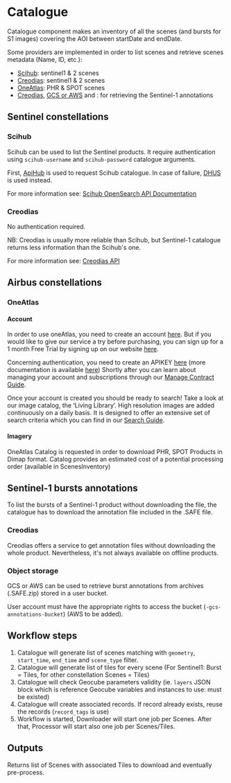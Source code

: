 # Catalogue

Catalogue component makes an inventory of all the scenes (and bursts for S1 images) covering the AOI between startDate and endDate. 

Some providers are implemented in order to list scenes and retrieve scenes metadata (Name, ID, etc.):

- [Scihub](#scihub): sentinel1 & 2 scenes
- [Creodias](#creodias): sentinel1 & 2 scenes
- [OneAtlas](#oneatlas): PHR & SPOT scenes
- [Creodias](#creodias), [GCS or AWS](#object-storage) and : for retrieving the Sentinel-1 annotations

## Sentinel constellations
### Scihub

Scihub can be used to list the Sentinel products. It require authentication using `scihub-username` and `scihub-password` catalogue arguments.

First, [ApiHub](https://apihub.copernicus.eu/apihub/search) is used to request Scihub catalogue. In case of failure, [DHUS](https://scihub.copernicus.eu/dhus/search) is used instead.

For more information see: [Scihub OpenSearch API Documentation](https://scihub.copernicus.eu/userguide/OpenSearchAPI)

### Creodias

No authentication required.

NB: Creodias is usually more reliable than Scihub, but Sentinel-1 catalogue returns less information than the Scihub's one.

For more information see: [Creodias API](https://creodias.eu/data-offer)

## Airbus constellations

### OneAtlas

#### Account

In order to use oneAtlas, you need to create an account [here](https://account4.intelligence-airbusds.com/account/CreateAccount.aspx?l=fr&RelayState=). But if you would like to give our service a try before purchasing, 
you can sign up for a 1 month Free Trial by signing up on our website [here](https://oneatlas.airbus.com/home).

Concerning authentication, you need to create an APIKEY [here](https://connect4.intelligence-airbusds.com/adfs/ls/) (more documentation is available [here](https://api.oneatlas.airbus.com/guides/g-authentication/))
Shortly after you can learn about managing your account and subscriptions through our [Manage Contract Guide](https://api.oneatlas.airbus.com/guides/oneatlas-data/g-manage-contract/).

Once your account is created you should be ready to search! Take a look at our image catalog, the ‘Living Library’. 
High resolution images are added continuously on a daily basis. It is designed to offer an extensive set of search criteria which you can find in our [Search Guide](https://api.oneatlas.airbus.com/guides/oneatlas-data/g-search/). 

#### Imagery

OneAtlas Catalog is requested in order to download PHR, SPOT Products in Dimap format. 
Catalog provides an estimated cost of a potential processing order (available in ScenesInventory)

## Sentinel-1 bursts annotations

To list the bursts of a Sentinel-1 product without downloading the file, the catalogue has to download the annotation file included in the .SAFE file. 

### Creodias

Creodias offers a service to get annotation files without downloading the whole product. Nevertheless, it's not always available on offline products.

### Object storage

GCS or AWS can be used to retrieve burst annotations from archives (.SAFE.zip) stored in a user bucket.

User account must have the appropriate rights to access the bucket (`-gcs-annotations-bucket`) (AWS to be added).

## Workflow steps

1. Catalogue will generate list of scenes matching with `geometry`, `start_time`, `end_time` and `scene_type` filter.
2. Catalogue will generate list of tiles for every scene (For Sentinel1: Burst = Tiles, for other constellation Scenes = Tiles)
3. Catalogue will check Geocube parameters validity (ie. `layers` JSON block which is reference Geocube variables and instances to use: must be existed)
4. Catalogue will create associated records. If record already exists, reuse the records (`record_tags` is use)
5. Workflow is started, Downloader will start one job per Scenes. After that, Processor will start also one job per Scenes/Tiles.

## Outputs

Returns list of Scenes with associated Tiles to download and eventually pre-process.



